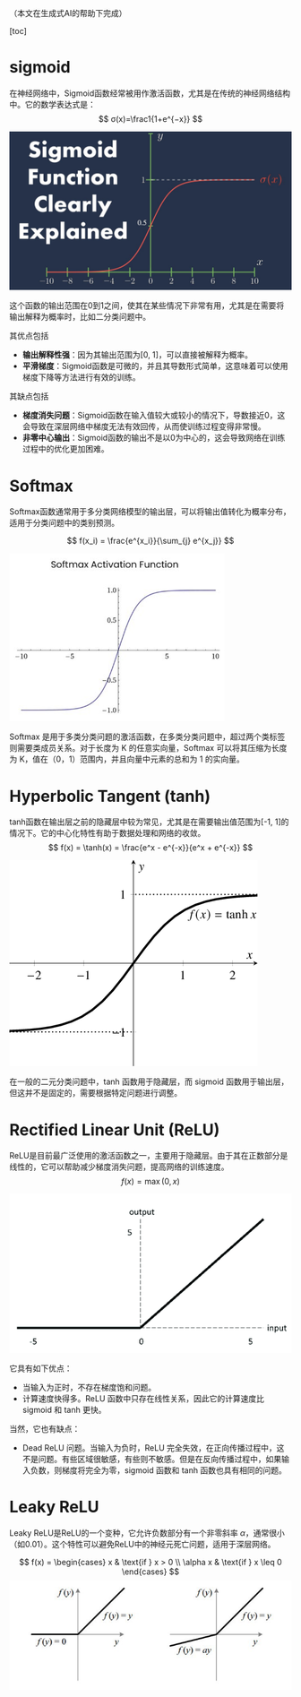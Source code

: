 （本文在生成式AI的帮助下完成）

[toc]

# sigmoid

在神经网络中，Sigmoid函数经常被用作激活函数，尤其是在传统的神经网络结构中。它的数学表达式是：
$$
σ(x)=\frac1{1+e^{−x}}
$$


![image-20240428143040147](img/image-20240428143040147.png)

这个函数的输出范围在0到1之间，使其在某些情况下非常有用，尤其是在需要将输出解释为概率时，比如二分类问题中。

其优点包括

- **输出解释性强**：因为其输出范围为[0, 1]，可以直接被解释为概率。
- **平滑梯度**：Sigmoid函数是可微的，并且其导数形式简单，这意味着可以使用梯度下降等方法进行有效的训练。

其缺点包括

- **梯度消失问题**：Sigmoid函数在输入值较大或较小的情况下，导数接近0，这会导致在深层网络中梯度无法有效回传，从而使训练过程变得非常慢。
- **非零中心输出**：Sigmoid函数的输出不是以0为中心的，这会导致网络在训练过程中的优化更加困难。

# Softmax

Softmax函数通常用于多分类网络模型的输出层，可以将输出值转化为概率分布，适用于分类问题中的类别预测。

$$
f(x_i) = \frac{e^{x_i}}{\sum_{j} e^{x_j}}
$$

![image-20240428143750269](img/image-20240428143750269.png)

Softmax 是用于多类分类问题的激活函数，在多类分类问题中，超过两个类标签则需要类成员关系。对于长度为 K 的任意实向量，Softmax 可以将其压缩为长度为 K，值在（0，1）范围内，并且向量中元素的总和为 1 的实向量。

# Hyperbolic Tangent (tanh)

 tanh函数在输出层之前的隐藏层中较为常见，尤其是在需要输出值范围为[-1, 1]的情况下。它的中心化特性有助于数据处理和网络的收敛。
$$
f(x) = \tanh(x) = \frac{e^x - e^{-x}}{e^x + e^{-x}}
$$

![image-20240428143658107](img/image-20240428143658107.png)

在一般的二元分类问题中，tanh 函数用于隐藏层，而 sigmoid 函数用于输出层，但这并不是固定的，需要根据特定问题进行调整。

# Rectified Linear Unit (ReLU)

ReLU是目前最广泛使用的激活函数之一，主要用于隐藏层。由于其在正数部分是线性的，它可以帮助减少梯度消失问题，提高网络的训练速度。
$$
f(x) = \max(0, x)
$$

![image-20240428143713179](img/image-20240428143713179.png)

它具有如下优点：

- 当输入为正时，不存在梯度饱和问题。
- 计算速度快得多。ReLU 函数中只存在线性关系，因此它的计算速度比 sigmoid 和 tanh 更快。

当然，它也有缺点：

- Dead ReLU 问题。当输入为负时，ReLU 完全失效，在正向传播过程中，这不是问题。有些区域很敏感，有些则不敏感。但是在反向传播过程中，如果输入负数，则梯度将完全为零，sigmoid 函数和 tanh 函数也具有相同的问题。



# Leaky ReLU

Leaky ReLU是ReLU的一个变种，它允许负数部分有一个非零斜率 $α$，通常很小（如0.01）。这个特性可以避免ReLU中的神经元死亡问题，适用于深层网络。

$$
f(x) = \begin{cases} x & \text{if } x > 0 \\ \alpha x & \text{if } x \leq 0 \end{cases}
$$
![image-20240428143734904](img/image-20240428143734904.png)
